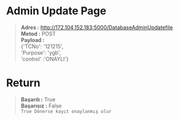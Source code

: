 # Admin Update Page

>**Adres :** http://172.104.152.183:5000/DatabaseAdminUpdatefile    
>**Metod :** POST  
>**Payload :**  
>{'TCNo': '121215',  
>'Purpose': 'ygb',  
>'control' :'ONAYLI'}  
# Return  
>**Başarılı :** True   
>**Başarısız :** False   
> `True Dönerse kayıt onaylanmış olur`  
